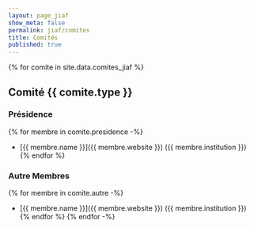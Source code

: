 ```yaml
---
layout: page_jiaf
show_meta: false
permalink: jiaf/comites
title: Comités
published: true
---
```


{% for comite in site.data.comites_jiaf %}
## Comité {{ comite.type }}

### Présidence
{% for membre in comite.presidence -%}
  - [{{ membre.name }}]({{ membre.website }}) ({{ membre.institution }})
{% endfor %}

### Autre Membres
{% for membre in comite.autre -%}
  - [{{ membre.name }}]({{ membre.website }}) ({{ membre.institution }})
{% endfor %}
{% endfor -%}
